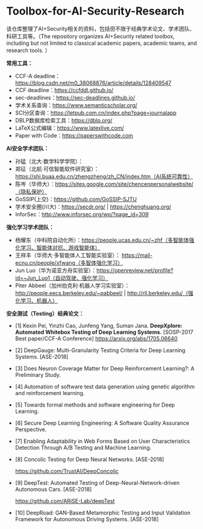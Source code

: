 # Toolbox-for-AI-Security-Research
该仓库整理了AI+Security相关的资料，包括但不限于经典学术论文、学术团队、科研工具等。（The repository organizes AI+Security related toolbox, including but not limited to classical academic papers, academic teams, and research tools. ）



**常用工具：**

- CCF-A deadline：https://blog.csdn.net/m0_38068876/article/details/128409547
- CCF deadline：https://ccfddl.github.io/
- sec-deadlines：https://sec-deadlines.github.io/
- 学术关系查询：https://www.semanticscholar.org/
- SCI分区查询：https://letpub.com.cn/index.php?page=journalapp
- DBLP数据库检索工具：https://dblp.org/
- LaTeX公式编辑：https://www.latexlive.com/
- Paper with Code：https://paperswithcode.com



**AI安全学术团队：**

- 孙猛（北大·数学科学学院）：
- 郑征（北航·可信智能软件研究室）：https://shi.buaa.edu.cn/zhengzheng/zh_CN/index.htm（AI系统可靠性）
- 陈岑（华师大）：https://sites.google.com/site/chencenpersonalwebsite/（隐私保护）
- GoSSIP(上交)：https://github.com/GoSSIP-SJTU
- 学术安全圈(川大)：https://secdr.org/ | https://chenghuang.org/
- InforSec：http://www.inforsec.org/wp/?page_id=309



**强化学习学术团队：**

- 杨耀东（中科院自动化所）：https://people.ucas.edu.cn/~zhf（多智能体强化学习、智能体对抗、游戏智能体）
- 王祥丰（华师大·多智能体人工智能实验室）： https://mail-ecnu.cn/people/xfwang（多智体强化学习）
- Jun Luo（华为诺亚方舟实验室）：https://openreview.net/profile?id=~Jun_Luo1（自动驾驶、强化学习）
- Piter Abbeel（加州伯克利·机器人学习实验室）：http://people.eecs.berkeley.edu/~pabbeel/ | http://rll.berkeley.edu/（强化学习、机器人）





**安全测试（Testing）经典论文：**

- [1] Kexin Pei, Yinzhi Cao, Junfeng Yang, Suman Jana. **DeepXplore: Automated Whitebox Testing of Deep Learning Systems.** [SOSP-2017 Best paper/CCF-A Conference]
  https://arxiv.org/abs/1705.06640

- [2] DeepGauge: Multi-Granularity Testing Criteria for Deep Learning Systems. [ASE-2018]

- [3] Does Neuron Coverage Matter for Deep Reinforcement Learning?: A Preliminary Study.

- [4] Automation of software test data generation using genetic algorithm and reinforcement learning.

- [5] Towards formal methods and software engineering for Deep Learning.

- [6] Secure Deep Learning Engineering: A Software Quality Assurance Perspective.

- [7] Enabling Adaptability in Web Forms Based on User Characteristics Detection Through A/B Testing and Machine Learning.

- [8] Concolic Testing for Deep Neural Networks. [ASE-2018]

  https://github.com/TrustAI/DeepConcolic

- [9] DeepTest: Automated Testing of Deep-Neural-Network-driven Autonomous Cars. [ASE-2018]

  https://github.com/ARiSE-Lab/deepTest

- [10] DeepRoad: GAN-Based Metamorphic Testing and Input Validation Framework for Autonomous Driving Systems. [ASE-2018]